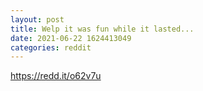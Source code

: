 ```yaml
--- 
layout: post 
title: Welp it was fun while it lasted... 
date: 2021-06-22 1624413049 
categories: reddit 
--- 
```

https://redd.it/o62v7u